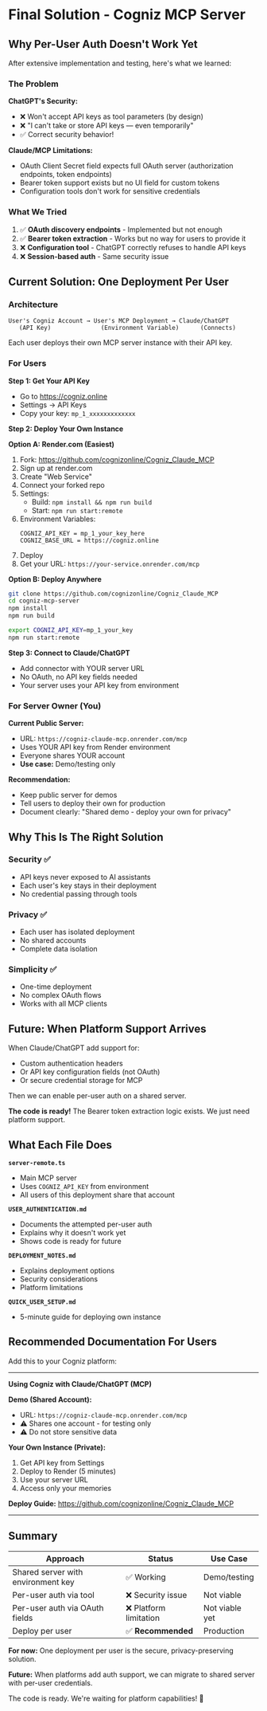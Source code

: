# Final Solution - Cogniz MCP Server

## Why Per-User Auth Doesn't Work Yet

After extensive implementation and testing, here's what we learned:

### The Problem

**ChatGPT's Security:**
- ❌ Won't accept API keys as tool parameters (by design)
- ❌ "I can't take or store API keys — even temporarily"
- ✅ Correct security behavior!

**Claude/MCP Limitations:**
- OAuth Client Secret field expects full OAuth server (authorization endpoints, token endpoints)
- Bearer token support exists but no UI field for custom tokens
- Configuration tools don't work for sensitive credentials

### What We Tried

1. ✅ **OAuth discovery endpoints** - Implemented but not enough
2. ✅ **Bearer token extraction** - Works but no way for users to provide it
3. ❌ **Configuration tool** - ChatGPT correctly refuses to handle API keys
4. ❌ **Session-based auth** - Same security issue

## Current Solution: One Deployment Per User

### Architecture

```
User's Cogniz Account → User's MCP Deployment → Claude/ChatGPT
   (API Key)              (Environment Variable)      (Connects)
```

Each user deploys their own MCP server instance with their API key.

### For Users

**Step 1: Get Your API Key**
- Go to https://cogniz.online
- Settings → API Keys
- Copy your key: `mp_1_xxxxxxxxxxxxx`

**Step 2: Deploy Your Own Instance**

**Option A: Render.com (Easiest)**

1. Fork: https://github.com/cognizonline/Cogniz_Claude_MCP
2. Sign up at render.com
3. Create "Web Service"
4. Connect your forked repo
5. Settings:
   - Build: `npm install && npm run build`
   - Start: `npm run start:remote`
6. Environment Variables:
   ```
   COGNIZ_API_KEY = mp_1_your_key_here
   COGNIZ_BASE_URL = https://cogniz.online
   ```
7. Deploy
8. Get your URL: `https://your-service.onrender.com/mcp`

**Option B: Deploy Anywhere**
```bash
git clone https://github.com/cognizonline/Cogniz_Claude_MCP
cd cogniz-mcp-server
npm install
npm run build

export COGNIZ_API_KEY=mp_1_your_key
npm run start:remote
```

**Step 3: Connect to Claude/ChatGPT**
- Add connector with YOUR server URL
- No OAuth, no API key fields needed
- Your server uses your API key from environment

### For Server Owner (You)

**Current Public Server:**
- URL: `https://cogniz-claude-mcp.onrender.com/mcp`
- Uses YOUR API key from Render environment
- Everyone shares YOUR account
- **Use case:** Demo/testing only

**Recommendation:**
- Keep public server for demos
- Tell users to deploy their own for production
- Document clearly: "Shared demo - deploy your own for privacy"

## Why This Is The Right Solution

### Security ✅
- API keys never exposed to AI assistants
- Each user's key stays in their deployment
- No credential passing through tools

### Privacy ✅
- Each user has isolated deployment
- No shared accounts
- Complete data isolation

### Simplicity ✅
- One-time deployment
- No complex OAuth flows
- Works with all MCP clients

## Future: When Platform Support Arrives

When Claude/ChatGPT add support for:
- Custom authentication headers
- Or API key configuration fields (not OAuth)
- Or secure credential storage for MCP

Then we can enable per-user auth on a shared server.

**The code is ready!** The Bearer token extraction logic exists. We just need platform support.

## What Each File Does

**`server-remote.ts`**
- Main MCP server
- Uses `COGNIZ_API_KEY` from environment
- All users of this deployment share that account

**`USER_AUTHENTICATION.md`**
- Documents the attempted per-user auth
- Explains why it doesn't work yet
- Shows code is ready for future

**`DEPLOYMENT_NOTES.md`**
- Explains deployment options
- Security considerations
- Platform limitations

**`QUICK_USER_SETUP.md`**
- 5-minute guide for deploying own instance

## Recommended Documentation For Users

Add this to your Cogniz platform:

---

**Using Cogniz with Claude/ChatGPT (MCP)**

**Demo (Shared Account):**
- URL: `https://cogniz-claude-mcp.onrender.com/mcp`
- ⚠️ Shares one account - for testing only
- ⚠️ Do not store sensitive data

**Your Own Instance (Private):**
1. Get API key from Settings
2. Deploy to Render (5 minutes)
3. Use your server URL
4. Access only your memories

**Deploy Guide:** https://github.com/cognizonline/Cogniz_Claude_MCP

---

## Summary

| Approach | Status | Use Case |
|----------|--------|----------|
| Shared server with environment key | ✅ Working | Demo/testing |
| Per-user auth via tool | ❌ Security issue | Not viable |
| Per-user auth via OAuth fields | ❌ Platform limitation | Not viable yet |
| Deploy per user | ✅ **Recommended** | Production |

**For now:** One deployment per user is the secure, privacy-preserving solution.

**Future:** When platforms add auth support, we can migrate to shared server with per-user credentials.

The code is ready. We're waiting for platform capabilities! 🚀
